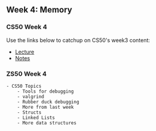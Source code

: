 ## Week 4: Memory

### CS50 Week 4
Use the links below to catchup on CS50's week3 content: 

- [Lecture](https://www.youtube.com/watch?v=ed2lnJNf7HU)
- [Notes](https://cs50.harvard.edu/college/weeks/4/notes/)

### ZS50 Week 4

```
- CS50 Topics
    - Tools for debugging
    - valgrind
    - Rubber duck debugging
    - More from last week
    - Structs
    - Linked Lists
    - More data structures
```
